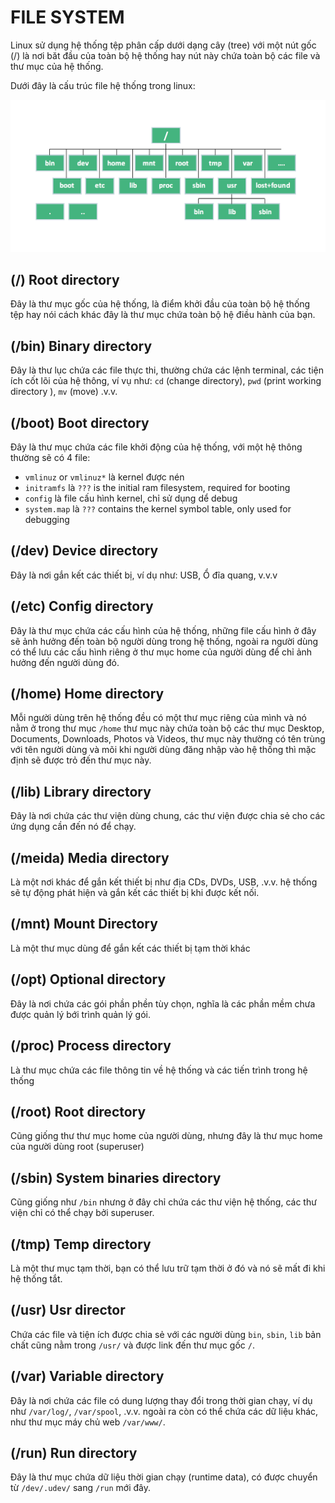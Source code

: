 # FILE SYSTEM

Linux sử dụng hệ thống tệp phân cấp dưới dạng cây (tree) với một nút gốc (/) là nơi băt đầu của toàn bộ hệ thống hay nút này chứa toàn bộ các file và thư mục của hệ thống.

Dưới đây là cấu trúc file hệ thống trong linux:

<img src="../Images/Linux-File-System.png">

## (/) Root directory
Đây là thư mục gốc của hệ thống, là điểm khởi đầu của toàn bộ hệ thống tệp hay nói cách khác đây là thư mục chứa toàn bộ hệ điều hành của bạn.

## (/bin) Binary directory
Đây là thư lục chứa các file thực thi, thường chứa các lệnh terminal, các tiện ích cốt lõi của hệ thông, ví vụ như: `cd` (change directory), `pwd` (print working directory ), `mv` (move) .v.v.

## (/boot) Boot directory
Đây là thư mục chứa các file khởi động của hệ thống, với một hệ thông thường sẽ có 4 file:
- `vmlinuz` or `vmlinuz*` là kernel được nén
- `initramfs` là `???` is the initial ram filesystem, required for booting
- `config` là file cấu hình kernel, chỉ sử dụng dể debug
- `system.map` là `???` contains the kernel symbol table, only used for debugging

## (/dev) Device directory
Đây là nơi gắn kết các thiết bị, ví dụ như: USB, Ổ đĩa quang, v.v.v

## (/etc) Config directory
Đây là thư mục chứa các cấu hình của hệ thống, những file cấu hình ở đây sẽ ảnh hưởng đến toàn bộ người dùng trong hệ thống, ngoài ra người dùng có thể lưu các cấu hình riêng ở thư mục home của người dùng để chỉ ảnh hưởng đến người dùng đó.

## (/home) Home directory
Mỗi người dùng trên hệ thống đều có một thư mục riêng của mình và nó nằm ở trong thư mục `/home` thư mục này chứa toàn bộ các thư mục Desktop, Documents, Downloads, Photos và Videos, thư mục này thường có tên trùng với tên người dùng và mõi khi người dùng đăng nhập vào hệ thống thì mặc định sẽ được trỏ đến thư mục này.

## (/lib) Library directory
Đây là nơi chứa các thư viện dùng chung, các thư viện được chia sẻ cho các ứng dụng cần đến nó để chạy.

## (/meida) Media directory
Là một nơi khác để gắn kết thiết bị như địa CDs, DVDs, USB, .v.v. hệ thống sẽ tự động phát hiện và gắn kết các thiết bị khi được kết nối.

## (/mnt) Mount Directory
Là một thư mục dùng để gắn kết các thiết bị tạm thời khác

## (/opt) Optional directory
Đây là nơi chứa các gói phần phền tùy chọn, nghĩa là các phần mềm chưa được quản lý bới trình quản lý gói.

## (/proc) Process directory
Là thư mục chứa các file thông tin về hệ thống và các tiến trình trong hệ thống

## (/root) Root directory
Cũng giống thư thư mục home của người dùng, nhưng đây là thư mục home của người dùng root (superuser)

## (/sbin) System binaries directory
Cũng giống như `/bin` nhưng ở đây chỉ chứa các thư viện hệ thống, các thư viện chỉ có thể chạy bởi superuser.

## (/tmp) Temp directory
Là một thư mục tạm thời, bạn có thể lưu trữ tạm thời ở đó và nó sẽ mất đi khi hệ thống tắt.

## (/usr) Usr director
Chứa các file và tiện ích được chia sẻ với các người dùng
`bin`, `sbin`, `lib` bản chất cũng nằm trong `/usr/` và được link đến thư mục gốc `/`.

## (/var) Variable directory
Đây là nơi chứa các file có dung lượng thay đổi trong thời gian chạy, ví dụ như `/var/log/`, `/var/spool`, .v.v. ngoài ra còn có thể chứa các dữ liệu khác, như thư mục máy chủ web `/var/www/`.

## (/run) Run directory
Đây là thư mục chứa dữ liệu thời gian chạy (runtime data), có được chuyển từ `/dev/.udev/` sang `/run` mới đây.